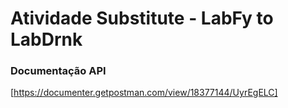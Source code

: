 # Atividade Substitute - LabFy to LabDrnk

### Documentação API
[https://documenter.getpostman.com/view/18377144/UyrEgELC]
